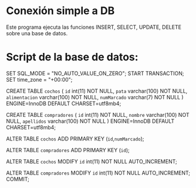 # Conexión simple a DB 

Este programa ejecuta las funciones INSERT, SELECT, UPDATE, DELETE sobre una base de datos.

# Script de la base de datos:

SET SQL_MODE = "NO_AUTO_VALUE_ON_ZERO";
START TRANSACTION;
SET time_zone = "+00:00";

CREATE TABLE `cochos` (
  `id` int(11) NOT NULL,
  `pata` varchar(100) NOT NULL,
  `alimentacion` varchar(100) NOT NULL,
  `numMarcado` varchar(7) NOT NULL
) ENGINE=InnoDB DEFAULT CHARSET=utf8mb4;


CREATE TABLE `compradores` (
  `id` int(11) NOT NULL,
  `nombre` varchar(100) NOT NULL,
  `apellidos` varchar(100) NOT NULL
) ENGINE=InnoDB DEFAULT CHARSET=utf8mb4;

ALTER TABLE `cochos`
  ADD PRIMARY KEY (`id`,`numMarcado`);

ALTER TABLE `compradores`
  ADD PRIMARY KEY (`id`);

ALTER TABLE `cochos`
  MODIFY `id` int(11) NOT NULL AUTO_INCREMENT;

ALTER TABLE `compradores`
  MODIFY `id` int(11) NOT NULL AUTO_INCREMENT;
COMMIT;
